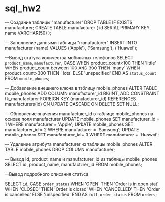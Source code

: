 # sql_hw2
-- Создание таблицы "manufacturer"
DROP TABLE IF EXISTS manufacturer;
CREATE TABLE manufacturer (
    id SERIAL PRIMARY KEY,
    name VARCHAR(50)
);

-- Заполнение данными таблицы "manufacturer"
INSERT INTO manufacturer (name)
VALUES 
('Apple'),
('Samsung'),
('Huawei');

--Вывод статуса количества мобильных телефонов
SELECT 
`product_name`,
`manufacturer`,
CASE 
WHEN product_count<100 THEN 'little'
WHEN product_count between 100 AND 300 THEN 'many'
WHEN product_count>300 THEN ' lots'
ELSE 'unspecified'
END AS `status_count` 
FROM `mobile_phones`;

-- Добавление внешнего ключа в таблицу mobile_phones
ALTER TABLE mobile_phones
ADD COLUMN manufacturer_id BIGINT,
ADD CONSTRAINT fk_manufacturer
    FOREIGN KEY (manufacturer_id)
    REFERENCES manufacturers(id)
    ON UPDATE CASCADE ON DELETE SET NULL;

-- Обновление значения manufacturer_id в таблице mobile_phones на основе поля manufacturer
UPDATE mobile_phones SET manufacturer_id = 1 WHERE manufacturer = 'Apple';
UPDATE mobile_phones SET manufacturer_id = 2 WHERE manufacturer = 'Samsung';
UPDATE mobile_phones SET manufacturer_id = 3 WHERE manufacturer = 'Huawei';

-- Удаление атрибута manufacturer из таблицы mobile_phones
ALTER TABLE mobile_phones
DROP COLUMN manufacturer;

-- Вывод id, product_name и manufacturer_id из таблицы mobile_phones
SELECT id, product_name, manufacturer_id FROM mobile_phones;

--Вывод подробного описания статуса

SELECT 
`id`,
CASE `order_status` 
WHEN 'OPEN' THEN 'Order is in open stat'
WHEN 'CLOSED' THEN 'Order is closed'
WHEN 'CANCELLED' THEN 'Order is cancelled'
ELSE 'unspecified'
END AS `full_order_status` 
FROM `orders`;
